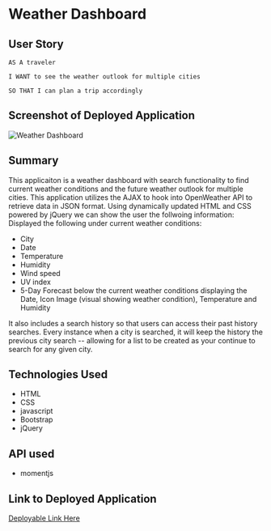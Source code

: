 # Weather Dashboard


## User Story

```
AS A traveler

I WANT to see the weather outlook for multiple cities

SO THAT I can plan a trip accordingly

```

## Screenshot of Deployed Application

![Weather Dashboard](https://user-images.githubusercontent.com/68498591/100591691-f6b7c580-32aa-11eb-9646-af3c44b14a1c.PNG)


## Summary

This applicaiton is a weather dashboard with search functionality to find current weather conditions and the future weather outlook for multiple cities. This application utilizes the AJAX to hook into OpenWeather API to retrieve data in JSON format. Using dynamically updated HTML and CSS powered by jQuery we can show the user the follwoing information: Displayed the following under current weather conditions:

* City
* Date
* Temperature
* Humidity
* Wind speed
* UV index 
* 5-Day Forecast below the current weather conditions displaying the Date, Icon Image (visual showing weather condition), Temperature and Humidity

It also includes a search history so that users can access their past history searches. Every instance when a city is searched, it will keep the history the previous city search -- allowing for a list to be created as your continue to search for any given city.


## Technologies Used

* HTML 
* CSS 
* javascript
* Bootstrap 
* jQuery


## API used

* momentjs


## Link to Deployed Application

[Deployable Link Here](https://github.com/Drewski419/Password-Generator)
